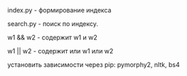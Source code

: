 index.py - формирование индекса

search.py - поиск по индексу. 
 
w1 && w2 - содержит w1 и w2

 w1 || w2 - содержит или w1 или w2
 
установить зависимости через pip: pymorphy2, nltk, bs4